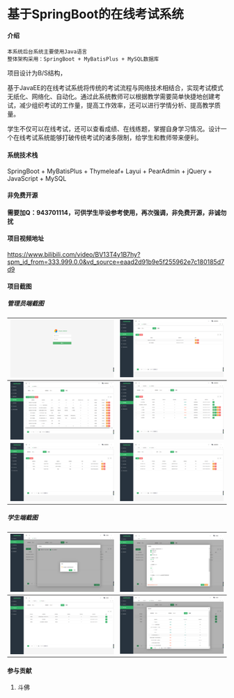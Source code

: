 # 基于SpringBoot的在线考试系统



#### 介绍
```
本系统后台系统主要使用Java语言
整体架构采用：SpringBoot + MyBatisPlus + MySQL数据库
```



项目设计为B/S结构，

基于JavaEE的在线考试系统将传统的考试流程与网络技术相结合，实现考试模式无纸化、网络化、自动化。通过此系统教师可以根据教学需要简单快捷地创建考试，减少组织考试的工作量，提高工作效率，还可以进行学情分析、提高教学质量。

学生不仅可以在线考试，还可以查看成绩、在线练题，掌握自身学习情况。设计一个在线考试系统能够打破传统考试的诸多限制，给学生和教师带来便利。



#### 系统技术栈

SpringBoot + MyBatisPlus + Thymeleaf+ Layui + PearAdmin + jQuery + JavaScript +  MySQL 



#### 非免费开源

#### 需要加Q：943701114，可供学生毕设参考使用，再次强调，非免费开源，非诚勿扰


#### 项目视频地址
https://www.bilibili.com/video/BV13T4y1B7hy?spm_id_from=333.999.0.0&vd_source=eaad2d91b9e5f255962e7c180185d7d9


#### 项目截图

##### 管理员端截图

| <img src="img/admin_1.png" style="zoom:33%;" /> | <img src="img/admin_2.png" style="zoom:33%;" /> |
| ----------------------------------------------- | ----------------------------------------------- |
| <img src="img/admin_3.png" style="zoom:33%;" /> | <img src="img/admin_4.png" style="zoom:33%;" /> |
| <img src="img/admin_5.png" style="zoom:33%;" /> | <img src="img/admin_6.png" style="zoom:33%;" /> |



##### 学生端截图

| <img src="img/admin_7.png" style="zoom:33%;" /> | <img src="img/admin_8.png" style="zoom:33%;" />  |
| ----------------------------------------------- | ------------------------------------------------ |
| <img src="img/admin_9.png" style="zoom:33%;" /> | <img src="img/admin_10.png" style="zoom:33%;" /> |



#### 参与贡献

1.  斗佛